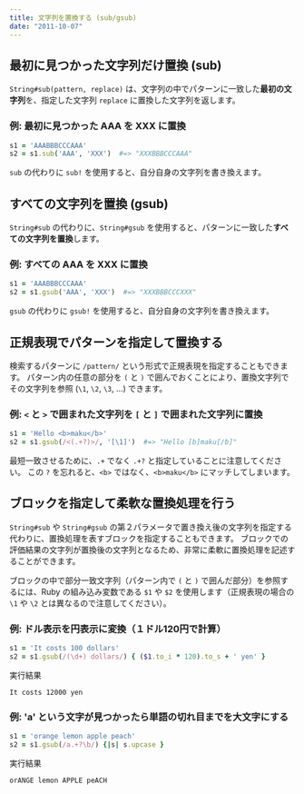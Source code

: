 ```yaml
---
title: 文字列を置換する (sub/gsub)
date: "2011-10-07"
---
```


最初に見つかった文字列だけ置換 (sub)
----

`String#sub(pattern, replace)` は、文字列の中でパターンに一致した**最初の文字列**を、指定した文字列 `replace` に置換した文字列を返します。

### 例: 最初に見つかった AAA を XXX に置換

```ruby
s1 = 'AAABBBCCCAAA'
s2 = s1.sub('AAA', 'XXX')  #=> "XXXBBBCCCAAA"
```

`sub` の代わりに `sub!` を使用すると、自分自身の文字列を書き換えます。


すべての文字列を置換 (gsub)
----

`String#sub` の代わりに、`String#gsub` を使用すると、パターンに一致した**すべての文字列を置換**します。

### 例: すべての AAA を XXX に置換

```ruby
s1 = 'AAABBBCCCAAA'
s2 = s1.gsub('AAA', 'XXX')  #=> "XXXBBBCCCXXX"
```

`gsub` の代わりに `gsub!` を使用すると、自分自身の文字列を書き換えます。


正規表現でパターンを指定して置換する
----

検索するパターンに `/pattern/` という形式で正規表現を指定することもできます。
パターン内の任意の部分を `(` と `)` で囲んでおくことにより、置換文字列でその文字列を参照 (`\1`, `\2`, `\3`, ...) できます。

### 例: `<` と `>` で囲まれた文字列を `[` と `]` で囲まれた文字列に置換

```ruby
s1 = 'Hello <b>maku</b>'
s2 = s1.gsub(/<(.+?)>/, '[\1]')  #=> "Hello [b]maku[/b]"
```

最短一致させるために、`.+` でなく `.+?` と指定していることに注意してください。
この `?` を忘れると、`<b>` ではなく、`<b>maku</b>` にマッチしてしまいます。


ブロックを指定して柔軟な置換処理を行う
----

`String#sub` や `String#gsub` の第２パラメータで置き換え後の文字列を指定する代わりに、置換処理を表すブロックを指定することもできます。
ブロックでの評価結果の文字列が置換後の文字列となるため、非常に柔軟に置換処理を記述することができます。

ブロックの中で部分一致文字列（パターン内で `(` と `)` で囲んだ部分）を参照するには、Ruby の組み込み変数である `$1` や `$2` を使用します（正規表現の場合の `\1` や `\2` とは異なるので注意してください）。

### 例: ドル表示を円表示に変換（１ドル120円で計算）

```ruby
s1 = 'It costs 100 dollars'
s2 = s1.gsub(/(\d+) dollars/) { ($1.to_i * 120).to_s + ' yen' }
```

実行結果

```
It costs 12000 yen
```



### 例: 'a' という文字が見つかったら単語の切れ目までを大文字にする

```ruby
s1 = 'orange lemon apple peach'
s2 = s1.gsub(/a.+?\b/) {|s| s.upcase }
```

実行結果

```
orANGE lemon APPLE peACH
```

